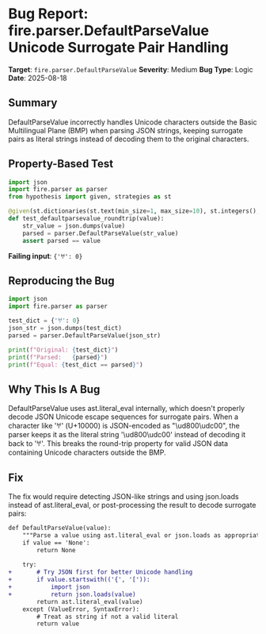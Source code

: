 # Bug Report: fire.parser.DefaultParseValue Unicode Surrogate Pair Handling

**Target**: `fire.parser.DefaultParseValue`
**Severity**: Medium
**Bug Type**: Logic
**Date**: 2025-08-18

## Summary

DefaultParseValue incorrectly handles Unicode characters outside the Basic Multilingual Plane (BMP) when parsing JSON strings, keeping surrogate pairs as literal strings instead of decoding them to the original characters.

## Property-Based Test

```python
import json
import fire.parser as parser
from hypothesis import given, strategies as st

@given(st.dictionaries(st.text(min_size=1, max_size=10), st.integers(), max_size=3))
def test_defaultparsevalue_roundtrip(value):
    str_value = json.dumps(value)
    parsed = parser.DefaultParseValue(str_value)
    assert parsed == value
```

**Failing input**: `{'𐀀': 0}`

## Reproducing the Bug

```python
import json
import fire.parser as parser

test_dict = {'𐀀': 0}
json_str = json.dumps(test_dict)
parsed = parser.DefaultParseValue(json_str)

print(f"Original: {test_dict}")
print(f"Parsed:   {parsed}")
print(f"Equal: {test_dict == parsed}")
```

## Why This Is A Bug

DefaultParseValue uses ast.literal_eval internally, which doesn't properly decode JSON Unicode escape sequences for surrogate pairs. When a character like '𐀀' (U+10000) is JSON-encoded as "\ud800\udc00", the parser keeps it as the literal string '\ud800\udc00' instead of decoding it back to '𐀀'. This breaks the round-trip property for valid JSON data containing Unicode characters outside the BMP.

## Fix

The fix would require detecting JSON-like strings and using json.loads instead of ast.literal_eval, or post-processing the result to decode surrogate pairs:

```diff
def DefaultParseValue(value):
    """Parse a value using ast.literal_eval or json.loads as appropriate."""
    if value == 'None':
        return None
    
    try:
+       # Try JSON first for better Unicode handling
+       if value.startswith(('{', '[')):
+           import json
+           return json.loads(value)
        return ast.literal_eval(value)
    except (ValueError, SyntaxError):
        # Treat as string if not a valid literal
        return value
```